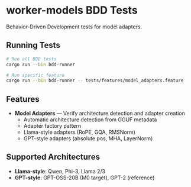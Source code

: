 # worker-models BDD Tests

Behavior-Driven Development tests for model adapters.

## Running Tests

```bash
# Run all BDD tests
cargo run --bin bdd-runner

# Run specific feature
cargo run --bin bdd-runner -- tests/features/model_adapters.feature
```

## Features

- **Model Adapters** — Verify architecture detection and adapter creation
  - Automatic architecture detection from GGUF metadata
  - Adapter factory pattern
  - Llama-style adapters (RoPE, GQA, RMSNorm)
  - GPT-style adapters (absolute pos, MHA, LayerNorm)

## Supported Architectures

- **Llama-style**: Qwen, Phi-3, Llama 2/3
- **GPT-style**: GPT-OSS-20B (M0 target), GPT-2 (reference)

